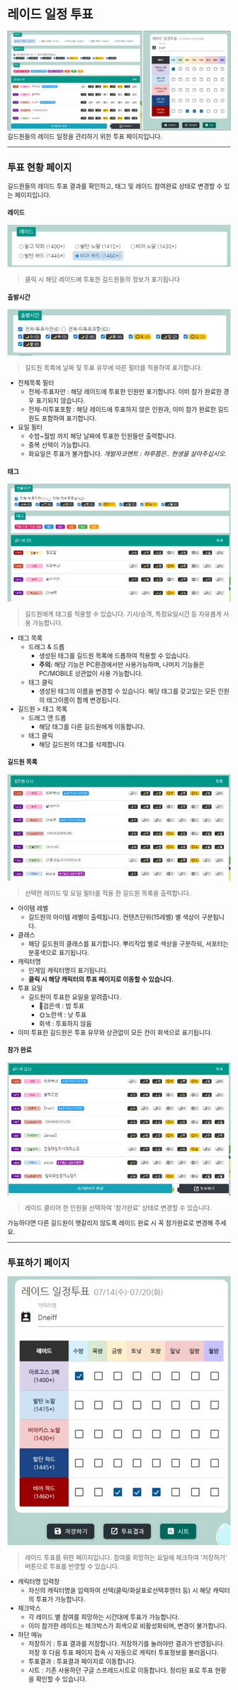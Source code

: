 # 레이드 일정 투표

![소개](resource/01.png)
길드원들의 레이드 일정을 관리하기 위한 투표 페이지입니다.


---


## 투표 현황 페이지
길드원들의 레이드 투표 결과를 확인하고, 태그 및 레이드 참여완료 상태로 변경할 수 있는 페이지입니다.
#### 레이드
![레이드](resource/02.jpg)
> 클릭 시 해당 레이드에 투표한 길드원들의 정보가 표기됩니다
#### 출발시간
![출발시간](resource/03.jpg)
> 길드원 목록에 날짜 및 투표 유무에 따른 필터를 적용하여 표기합니다.

* 전체목록 필터
  * 전체-투표자만 : 해당 레이드에 투표한 인원만 표기합니다. 이미 참가 완료한 경우 표기되지 않습니다.
  * 전체-미투표포함 : 해당 레이드에 투표하지 않은 인원과, 이미 참가 완료한 길드원도 포함하여 표기합니다.
* 요일 필터
  * 수밤~월밤 까지 해당 날짜에 투표한 인원들만 출력합니다.
  * 중복 선택이 가능합니다.
  * 화요일은 투표가 불가합니다. 
    *개발자코멘트 : 하루쯤은.. 현생을 살아주십시오.*

#### 태그
![태그](resource/05.gif)
> 길드원에게 태그를 적용할 수 있습니다. 기사/승객, 특정요일시간 등 자유롭게 사용 가능합니다.

* 태그 목록
  * 드래그 & 드롭
    * 생성된 태그를 길드원 목록에 드롭하여 적용할 수 있습니다.
    * **주의:** 해당 기능은 PC환경에서만 사용가능하며, 나머지 기능들은 PC/MOBILE 상관없이 사용 가능합니다.
  * 태그 클릭
    * 생성된 태그의 이름을 변경할 수 있습니다.
      해당 태그를 갖고있는 모든 인원의 태그이름이 함께 변경됩니다.
* 길드원 > 태그 목록
  * 드래그 앤 드롭
    * 해당 태그를 다른 길드원에게 이동합니다.
  * 태그 클릭
    * 해당 길드원의 태그를 삭제합니다.

#### 길드원 목록
![길드원목록](resource/06.jpg)
> 선택한 레이드 및 요일 필터를 적용 한 길드원 목록을 출력합니다.

* 아이템 레벨
  * 길드원의 아이템 레벨이 출력됩니다. 컨텐츠단위(15레벨) 별 색상이 구분됩니다.
* 클래스
  * 해당 길드원의 클래스를 표기합니다. 뿌리직업 별로 색상을 구분하되, 서포터는 분홍색으로 표기됩니다.
* 캐릭터명
  * 인게임 캐릭터명이 표기됩니다.
  * **클릭 시 해당 캐릭터의 투표 페이지로 이동할 수 있습니다.**
* 투표 요일
  * 길드원이 투표한 요일을 알려줍니다.
    * 🌙검은색 : 밤 투표
    * 🌞노란색 : 낮 투표
    * 회색 : 투표하지 않음
* 이미 투표한 길드원은 투표 유무와 상관없이 모든 칸이 회색으로 표기됩니다.

#### 참가 완료
![참가완료](resource/07.GIF)
> 레이드 클리어 한 인원을 선택하여 '참가완료' 상태로 변경할 수 있습니다.

가능하다면 다른 길드원이 햇갈리지 않도록 레이드 완료 시 꼭 참가완료로 변경해 주세요.


---

## 투표하기 페이지
![투표하기](resource/08.jpg)
> 레이드 투표를 위한 페이지입니다. 참여를 희망하는 요일에 체크하여 '저장하기' 버튼으로 투표를 반영할 수 있습니다.

* 캐릭터명 입력창
  * 자신의 캐릭터명을 입력하여 선택(클릭/화살표로선택후엔터 등) 시 해당 캐릭터의 투표가 가능합니다.
* 체크박스
  * 각 레이드 별 참여를 희망하는 시간대에 투표가 가능합니다.
  * 이미 참가한 레이드는 체크박스가 회색으로 비활성화되며, 변경이 불가합니다.
* 하단 메뉴
  * 저장하기 : 투표 결과를 저장합니다. 저장하기를 눌러야만 결과가 반영됩니다. 저장 후 다음 투표 페이지 접속 시 자동으로 캐릭터 투표정보를 불러옵니다.
  * 투표결과 : 투표결과 페이지로 이동합니다.
  * 시트 : 기존 사용하던 구글 스프레드시트로 이동합니다. 정리된 표로 투표 현황을 확인할 수 있습니다.